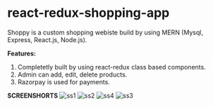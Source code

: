 # react-redux-shopping-app

Shoppy is a custom shopping webiste build by using MERN (Mysql, Express, React.js, Node.js). 

**Features:**
1. Completetly built by using react-redux class based components.
2. Admin can add, edit, delete products.
3. Razorpay is used for payments.



**SCREENSHORTS**
![ss1](https://user-images.githubusercontent.com/29041173/124006973-82880080-d9f8-11eb-8878-8110d96aa32d.PNG)
![ss2](https://user-images.githubusercontent.com/29041173/124006980-861b8780-d9f8-11eb-84de-d4cf77b3561b.PNG)
![ss4](https://user-images.githubusercontent.com/29041173/124007004-8b78d200-d9f8-11eb-9e96-8e9f1799d951.PNG)
![ss3](https://user-images.githubusercontent.com/29041173/124007010-8d429580-d9f8-11eb-9e91-9bdb0d4cc936.PNG)

